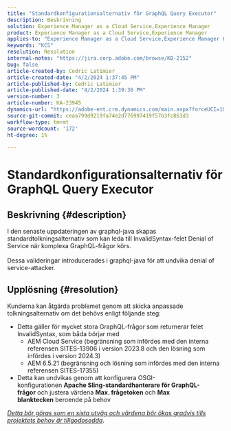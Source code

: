 ```yaml
---
title: "Standardkonfigurationsalternativ för GraphQL Query Executor"
description: Beskrivning
solution: Experience Manager as a Cloud Service,Experience Manager
product: Experience Manager as a Cloud Service,Experience Manager
applies-to: "Experience Manager as a Cloud Service,Experience Manager 6.5"
keywords: "KCS"
resolution: Resolution
internal-notes: "https://jira.corp.adobe.com/browse/KB-2152"
bug: false
article-created-by: Cedric Latimier
article-created-date: "4/2/2024 1:37:45 PM"
article-published-by: Cedric Latimier
article-published-date: "4/2/2024 1:39:36 PM"
version-number: 3
article-number: KA-23945
dynamics-url: "https://adobe-ent.crm.dynamics.com/main.aspx?forceUCI=1&pagetype=entityrecord&etn=knowledgearticle&id=6a2ee22e-f6f0-ee11-904b-000d3a3110f0"
source-git-commit: ceaa799d9219fa74e2d776997419f57b3fc863d3
workflow-type: tm+mt
source-wordcount: '172'
ht-degree: 1%

---
```


# Standardkonfigurationsalternativ för GraphQL Query Executor

## Beskrivning {#description}

I den senaste uppdateringen av graphql-java skapas standardtolkningsalternativ som kan leda till InvalidSyntax-felet Denial of Service när komplexa GraphQL-frågor körs. <br><br>Dessa valideringar introducerades i graphql-java för att undvika denial of service-attacker. 

## Upplösning {#resolution}


Kunderna kan åtgärda problemet genom att skicka anpassade tolkningsalternativ om det behövs enligt följande steg:

- Detta gäller för mycket stora GraphQL-frågor som returnerar felet InvalidSyntax, som båda börjar med
   - AEM Cloud Service (begränsning som infördes med den interna referensen SITES-13906 i version 2023.8 och den lösning som infördes i version 2024.3)
   - AEM 6.5.21 (begränsning och lösning som infördes med den interna referensen SITES-17355)
- Detta kan undvikas genom att konfigurera OSGI-konfigurationen <b>Apache Sling-standardhanterare för GraphQL-frågor</b> och justera värdena <b>Max. frågetoken</b> och <b>Max blanktecken</b> beroende på behov


*<u>Detta bör göras som en sista utväg och värdena bör ökas gradvis tills projektets behov är tillgodosedda</u>*.
